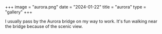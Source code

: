 +++
image = "aurora.png"
date = "2024-01-22"
title = "aurora"
type = "gallery"
+++

I usually pass by the Aurora bridge on my way to work. 
It's fun walking near the bridge because of the scenic view.